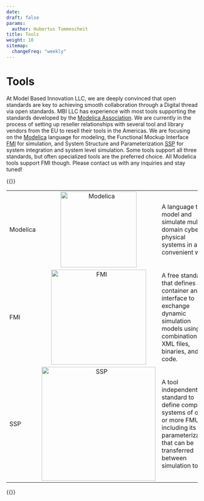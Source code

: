```yaml
---
date:
draft: false
params:
  author: Hubertus Tummescheit
title: Tools
weight: 10
sitemap:
  changeFreq: "weekly"
---
```


# Tools 

At Model Based Innovation LLC, we are deeply convinced that open standards are key to achieving smooth collaboration through a Digital thread via open standards. MBI LLC has experience with most tools supporting the standards developed by the [Modelica Association](https://www.modelica.org). We are currently in the process of setting up reseller relationships with several tool and library vendors from the EU to resell their tools in the Americas. We are focusing on the [Modelica](/tools/modelica) language for modeling, the Functional Mockup Interface [FMI](/tools/fmi) for simulation, and System Structure and Parameterization [SSP](SSP) for system integration and system level simulation. Some tools support all three standards, but often specialized tools are the preferred choice. All Modelica tools support FMI though. Please contact us with any inquiries and stay tuned! 

{{<rawhtml>}}
<table>
    <tr>
        <td>Modelica</td>
        <td colspan="2" align="center">
		<a href="/tools/modelica"><img src="/images/Modelica.svg" width="200" alt="Modelica"></a>
		<!-- <div class="ma-logo modelica-logo masthead-logo"> </div> -->
		</td>
		<td  colspan="2" >A language to model and simulate multi-domain cyber physical systems in a convenient way</td>
    </tr>
    <tr>
        <td>FMI</td>
        <td colspan="2" align="center"> <a href="/tools/fmi"><img src="/images/FMI.svg" width="250" alt="FMI"></a></td>
		<td>A free standard that defines a container and interface to exchange dynamic simulation models using a combination of XML files, binaries, and C code.</td>		
    </tr>
    <tr>     
        <td>SSP</td>
        <td colspan="2" align="center"><a href="/tools/ssp"><img src="/images/SSP.svg" width="300" alt="SSP"></a></td>
		<td>A tool independent standard to define complete systems of one or more FMUs including its parameterization that can be transferred between simulation tools.</td>		
    </tr>

</table>
{{</rawhtml>}}


